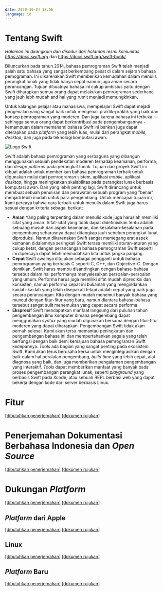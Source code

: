 ```yaml
---
date: 2020-10-04 18:56
language: id
---
```


# Tentang Swift

_Halaman ini dirangkum dan disadur dari halaman resmi komunitas https://docs.swift.org_ dan https://docs.swift.org/swift-book/

Diluncurkan pada tahun 2014, bahasa pemrograman Swift telah menjadi salah satu bahasa yang sangat berkembang pesat di dalam sejarah bahasa pemograman. Ini dikarenakan Swift memberikan kemudahan dalam menulis perangkat lunak yang tidak hanya cepat namun juga aman secara perancangan. Tujuan dibuatnya bahasa ini cukup ambisius yaitu dengan Swift diharapkan semua orang dapat melakukan pemrograman sederhana yang jauh lebh mudah and hal yang rumit menjadi memungkinkan.

Untuk kalangan pelajar atau mahasiswa, mempelajari Swift dapat mejadi pengenalan yang sangat baik untuk mengenali praktik-praktik yang baik dan konsep pemrograman yang moderen. Dan juga karena bahasa ini terbuka — sehingga semua orang dapat berkontribusi pada pengembangannya - kemampuan dalam memahami bahasa Swift ini bahkan juga dapat diterapkan pada _platform_ yang lebih luas, mulai dari perangkat _mobile_, _desktop_, dan juga pada teknologi komputasi awan.

![Logo Swift](https://swift.org/assets/images/swift.svg)

Swift adalah bahasa pemrograman yang serbaguna yang dibangun menggunakan sebuah pendekatan moderen terhadap keamanan, performa, dan _design patterns_ pada perangkat lunak.
Tujuan dari proyek Swift ini dibuat adalah untuk memberikan bahasa pemrograman terbaik untuk digunakan mulai dari pemrograman sistem, aplikasi _mobile_, aplikasi _desktop_, hingga meningkatkan skalabilitas pada perangkat lunak berbasis komputasi awan. Dan yang lebih penting lagi, Swift dirancang untuk membuat sebuah penulisan dan perawatan sebuah program yang "benar" menjadi lebih mudah untuk para pengembang. Untuk mencapai tujuan ini, kami percaya bahwa cara terbaik untuk menulis dalam Swift juga harus sesuai dengan kriteria sebagai berikut:

- **Aman**
  Yang paling terpenting dalam menulis kode juga haruslah memiliki sifat yang aman. Sifat-sifat yang tidak dapat didefinisikan tentu adalah sebuahg musuh dari aspek keamanan, dan kesalahan-kesalahan pada pengembang seharusnya dapat ditangkap jauh sebelum perangkat lunat diproduksi. Namun dikarenakan Swift sangat memegang erat aspek kemanan didalamnya seringkali Swift terasa memiliki aturan-aturan yang cukup ketat, dengan perancangan bahasa pemrograman Swift seperti ini dipercaya dapat lebih memudahkan kita untuk jangka panjang.
- **Cepat**
  Swift awalnya ditujukan sebagai pengganti untuk bahasa pemrograman yang berbasis C seperti C, C++, dan Objective-C. Dengan demikian, Swift harus mampu disandingkan dengan bahasa-bahasa tersebut dalam hal performanya menyelesaikan persoalan-persoalan yang umum. Performa harus juga memiliki sifat mudah diprediksi dan konsisten, namun performa cepat ini bukanlah yang mengindahkan kaidah-kaidah yang telah disepakati tetapi adalah cepat yang baik juga secara perancangan. Kita dengan mudah menemui banyak bahasa yang muncul dengan fitur-fitur yang baru, namun diantara bahasa-bahasa tersebut sangat sulit menemukan yang cepat secara performa.
- **Ekspresif**
  Swift mendapatkan manfaat langsung dari puluhan tahun pengembangan ilmu komputer dimana pengembang dapat menggunakan _syntax_ yang mudah digunakan bersama dengan fitur-fitur moderen yang dapat diharapkan. Pengembangan Swift tidak akan pernah selesai. Kami akan tersu memantau peningkatan dan pengembangan bahasa ini dan mempertahankan segala yang telah berfungsi dengan baik demi kemajuan bahasa pemrograman Swift kedepannya.
  _Tools_ ada bagian yang sangat penting pada ekosistem Swift. Kami akan terus berusaha kersa untuk mengintegrasikan dengan baik dalam hal peralatan pengembang, _build time_ yang lebih cepat, alat diagnosa yang baik, dan juga memberikan pengalaman pengembangan yang interaktif. _Tools_ dapat memberikan manfaat yang banyak pada proses pengembangan perangkat lunak, seperti _playground_ yang berbasis Swift pada Xcode, atau sebuah REPL berbasi web yang dapat bekerja dengan kode dari server berbasis Linux.

# Fitur

[[dibutuhkan penerjemahan]](https://github.com/supercomputra/pedoman-dasar-bahasa-pemrograman-swift/issues/new)
[[dokumen rujukan]](https://swift.org/about/#features)

# Penerjemahan Dokumentasi Berbahasa Indonesia dan _Open Source_

[[dibutuhkan penerjemahan]](https://github.com/supercomputra/pedoman-dasar-bahasa-pemrograman-swift/issues/new)
[[dokumen rujukan]](https://swift.org/about/#swiftorg-and-open-source)

# Dukungan _Platform_

[[dibutuhkan penerjemahan]](https://github.com/supercomputra/pedoman-dasar-bahasa-pemrograman-swift/issues/new)
[[dokumen rujukan]](https://swift.org/about/#platform-support)

## _Platform_ dari Apple

[[dibutuhkan penerjemahan]](https://github.com/supercomputra/pedoman-dasar-bahasa-pemrograman-swift/issues/new)
[[dokumen rujukan]](https://swift.org/about/#apple-platforms)

## Linux

[[dibutuhkan penerjemahan]](https://github.com/supercomputra/pedoman-dasar-bahasa-pemrograman-swift/issues/new)
[[dokumen rujukan]](https://swift.org/about/#linux)

## _Platform_ Baru

[[dibutuhkan penerjemahan]](https://github.com/supercomputra/pedoman-dasar-bahasa-pemrograman-swift/issues/new)
[[dokumen rujukan]](https://swift.org/about/#new-platforms)

